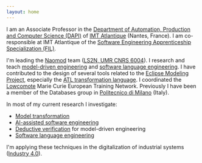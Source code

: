 ```yaml
---
layout: home
---
```


I am an Associate Professor in the [Department of Automation, Production and Computer Science (DAPI)](https://www.imt-atlantique.fr/en/about/departments/dapi) of [IMT Atlantique](http://www.imt-atlantique.fr/) (Nantes, France). I am co-responsible at IMT Atlantique of the [Software Engineering Apprenticeship Specialization (FIL)](https://www.imt-atlantique.fr/en/study/apprenticeship-engineer/software-engineering-specialisation). 

I'm leading the [Naomod](https://naomod.github.io/) team ([LS2N, UMR CNRS 6004](http://ls2n.fr/)). I research and teach [model-driven engineering](https://en.wikipedia.org/wiki/Model-driven_engineering) and [software language engineering](https://en.wikipedia.org/wiki/Domain-specific_language). I have contributed to the design of several tools related to the [Eclipse Modeling Project](https://www.eclipse.org/modeling/), especially the [ATL transformation language](https://www.eclipse.org/atl/). I coordinated the [Lowcomote](https://lowcomote.eu/) Marie Curie European Training Network. Previously I have been a member of the Databases group in [Politecnico di Milano](http://www.polimi.it/en/english-version/) (Italy).

In most of my current research I investigate:

* [Model transformation](https://en.wikipedia.org/wiki/Model_transformation)
* [AI-assisted software engineering](https://en.wikipedia.org/wiki/Applications_of_artificial_intelligence#AI-powered_code_assisting_tools)
* [Deductive verification](https://en.wikipedia.org/wiki/Formal_verification#Approaches) for model-driven engineering
* [Software language engineering](https://en.wikipedia.org/wiki/Domain-specific_language)

I'm applying these techniques in the digitalization of industrial systems ([Industry 4.0](https://en.wikipedia.org/wiki/Fourth_Industrial_Revolution)).

